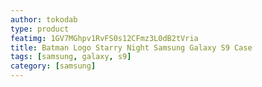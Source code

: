 ```yaml
---
author: tokodab
type: product
featimg: 1GV7MGhpv1RvFS0s12CFmz3L0dB2tVria
title: Batman Logo Starry Night Samsung Galaxy S9 Case
tags: [samsung, galaxy, s9]
category: [samsung]
---
```

